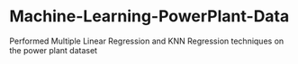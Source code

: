 # Machine-Learning-PowerPlant-Data

Performed Multiple Linear Regression and KNN Regression techniques on the power plant dataset

